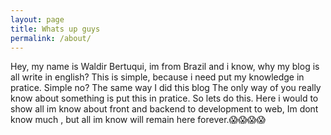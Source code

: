 ```yaml
---
layout: page
title: Whats up guys
permalink: /about/
---
```


Hey, my name is Waldir Bertuqui, im from Brazil and i know, why my blog is all write in english?
This is simple, because i need put my knowledge in pratice. Simple no?
The same way I did this blog
The only way of you really know about something is put this in pratice.
So lets do this.
Here i would to show all im know about front and backend to development to web, Im dont know much , but all im know will remain here forever.😱😱😱😱